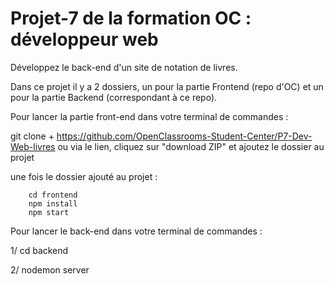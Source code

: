 # Projet-7 de la formation OC : développeur web

Développez le back-end d'un site de notation de livres.

Dans ce projet il y a 2 dossiers, un pour la partie Frontend (repo d'OC) et un pour la partie Backend (correspondant à ce repo).

Pour lancer la partie front-end dans votre terminal de commandes :

git clone + https://github.com/OpenClassrooms-Student-Center/P7-Dev-Web-livres
ou via le lien, cliquez sur "download ZIP" et ajoutez le dossier au projet

 une fois le dossier ajouté au projet :

        cd frontend
        npm install
        npm start


Pour lancer le back-end dans votre terminal de commandes :

1/ cd backend

2/ nodemon server


